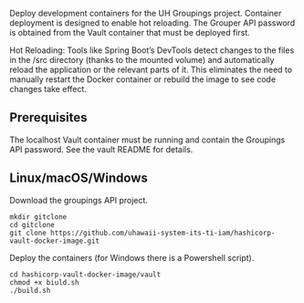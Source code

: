 Deploy development containers for the UH Groupings project. Container 
deployment is designed to enable hot reloading. The Grouper API
password is obtained from the Vault container that must be deployed
first.

Hot Reloading: Tools like Spring Boot’s DevTools detect changes to the files in
the /src directory (thanks to the mounted volume) and automatically reload the
application or the relevant parts of it. This eliminates the need to manually
restart the Docker container or rebuild the image to see code changes take 
effect.

## Prerequisites

The localhost Vault container must be running and contain the Groupings API
password. See the vault README for details.

## Linux/macOS/Windows

Download the groupings API project.

    mkdir gitclone
    cd gitclone
    git clone https://github.com/uhawaii-system-its-ti-iam/hashicorp-vault-docker-image.git

 Deploy the containers (for Windows there is a Powershell script).

    cd hashicorp-vault-docker-image/vault
    chmod +x biuld.sh
    ./build.sh
